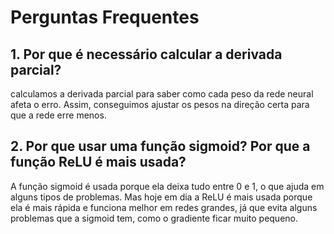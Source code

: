 # Perguntas Frequentes

## 1. Por que é necessário calcular a derivada parcial?

calculamos a derivada parcial para saber como cada peso da rede neural afeta o erro. Assim, conseguimos ajustar os pesos na direção certa para que a rede erre menos.

## 2. Por que usar uma função sigmoid? Por que a função ReLU é mais usada?

A função sigmoid é usada porque ela deixa tudo entre 0 e 1, o que ajuda em alguns tipos de problemas. Mas hoje em dia a ReLU é mais usada porque ela é mais rápida e funciona melhor em redes grandes, já que evita alguns problemas que a sigmoid tem, como o gradiente ficar muito pequeno.
